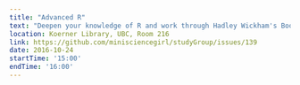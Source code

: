 ```yaml
---
title: "Advanced R"
text: "Deepen your knowledge of R and work through Hadley Wickham's Book: Subsetting"
location: Koerner Library, UBC, Room 216
link: https://github.com/minisciencegirl/studyGroup/issues/139
date: 2016-10-24
startTime: '15:00'
endTime: '16:00'
---
```

